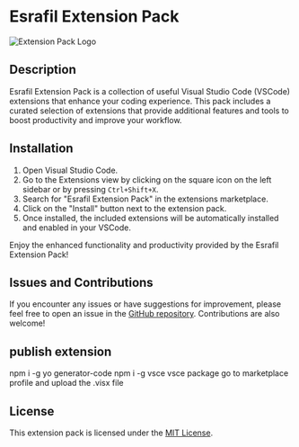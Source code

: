 # Esrafil Extension Pack

![Extension Pack Logo](extension-pack-logo.png)

## Description

Esrafil Extension Pack is a collection of useful Visual Studio Code (VSCode) extensions that enhance your coding experience. This pack includes a curated selection of extensions that provide additional features and tools to boost productivity and improve your workflow.

## Installation

1. Open Visual Studio Code.
2. Go to the Extensions view by clicking on the square icon on the left sidebar or by pressing `Ctrl+Shift+X`.
3. Search for "Esrafil Extension Pack" in the extensions marketplace.
4. Click on the "Install" button next to the extension pack.
5. Once installed, the included extensions will be automatically installed and enabled in your VSCode.

Enjoy the enhanced functionality and productivity provided by the Esrafil Extension Pack!

## Issues and Contributions

If you encounter any issues or have suggestions for improvement, please feel free to open an issue in the [GitHub repository](https://github.com/EsrafilElahi/my-extension-pack). Contributions are also welcome!

## publish extension
npm i -g yo generator-code
npm i -g vsce
vsce package
go to marketplace profile and upload the .visx file

## License

This extension pack is licensed under the [MIT License](LICENSE).
